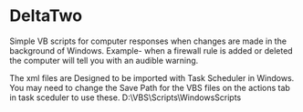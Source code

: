 # DeltaTwo
Simple VB scripts for computer responses when changes are made in the background of Windows.
Example- when a firewall rule is added or deleted the computer will tell you with an audible warning.

The xml files are Designed to be imported with Task Scheduler in Windows.
You may need to change the Save Path for the VBS files on the  actions tab in task sceduler to use these.
D:\VBS\Scripts\WindowsScripts
